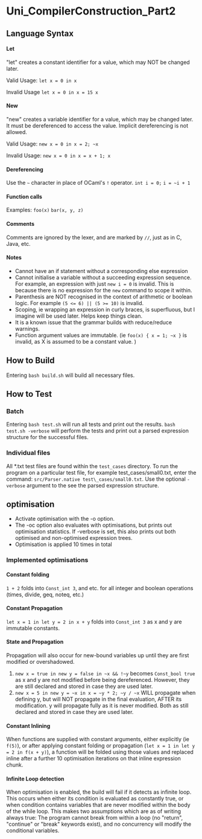 # Uni_CompilerConstruction_Part2
## Language Syntax

#### Let
"let" creates a constant identifier for a value, which may NOT be changed later.

Valid Usage:
`let x = 0 in
x`

Invalid Usage
`let x = 0 in
x = 15
x`

#### New
"new" creates a variable identifier for a value, which may be changed later. It must be dereferenced to access the value. Implicit dereferencing is not allowed.

Valid Usage:
`new x = 0 in
x = 2;
~x`

Invalid Usage:
`new x = 0 in
x = x + 1;
x`

#### Dereferencing
Use the `~` character in place of OCaml's `!` operator.
`int i = 0;`
`i = ~i + 1`

#### Function calls
Examples:
`foo(x)`
`bar(x, y, z)`

#### Comments
Comments are ignored by the lexer, and are marked by `//`, just as in C, Java, etc.

#### Notes
* Cannot have an if statement without a corresponding else expression
* Cannot initialise a variable without a succeeding expression sequence. For example, an expression with just `new i = 0` is invalid. This is because there is no expression for the `new` command to scope it within.
* Parenthesis are NOT recognised in the context of arithmetic or boolean logic. For example `(5 <= 6) || (5 >= 10)` is invalid.
* Scoping, ie wrapping an expression in curly braces, is superfluous, but I imagine will be used later. Helps keep things clean.
* It is a known issue that the grammar builds with reduce/reduce warnings.
* Function argument values are immutable. (ie `foo(x) { x = 1; ~x }` is invalid, as X is assumed to be a constant value. )

## How to Build
Entering `bash build.sh` will build all necessary files.

## How to Test
### Batch
Entering `bash test.sh` will run all tests and print out the results. `bash test.sh -verbose` will perform the tests and print out a parsed expression structure for the successful files.

### Individual files
All \*.txt test files are found within the `test_cases` directory. To run the program on a particular test file, for example test\_cases/small0.txt, enter the command: `src/Parser.native test\_cases/small0.txt`. Use the optional `-verbose` argument to the see the parsed expression structure.

## optimisation
* Activate optimisation with the -o option.
* The -oc option also evaluates with optimisations, but prints out optimisation statistics. If -verbose is set, this also prints out both optimised and non-optimised expression trees.
* Optimisation is applied 10 times in total

### Implemented optimisations
#### Constant folding
`1 + 2` folds into `Const_int 3`, and etc. for all integer and boolean operations (times, divide, geq, noteq, etc.)

#### Constant Propagation
`let x = 1 in let y = 2 in x + y` folds into `Const_int 3` as x and y are immutable constants.

#### State and Propagation
Propagation will also occur for new-bound variables up until they are first modified or overshadowed.

1. `new x = true in new y = false in ~x && !~y` becomes `Const_bool true` as x and y are not modified before being dereferenced. However, they are still declared and stored in case they are used later.
2.  `new x = 5 in new y = ~x in x = ~y * 2; ~y / ~x` WILL propagate when defining y, but will NOT propagate in the final evaluation, AFTER its modification. y will propagate fully as it is never modified. Both as still declared and stored in case they are used later.

#### Constant Inlining
When functions are supplied with constant arguments, either explicitly (ie `f(5)`), or after applying constant folding or propagation (`let x = 1 in let y = 2 in f(x + y)`), a function will be folded using those values and replaced inline after a further 10 optimisation iterations on that inline expression chunk. 

#### Infinite Loop detection
When optimisation is enabled, the build will fail if it detects as infinite loop. This occurs when either its condition is evaluated as constantly true, or when condition contains variables that are never modified within the body of the while loop. This makes two assumptions which are as of writing always true: The program cannot break from within a loop (no "return", "continue" or "break" keywords exist), and no concurrency will modify the conditional variables.
